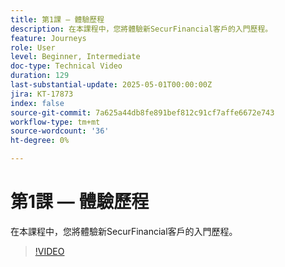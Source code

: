 ```yaml
---
title: 第1課 — 體驗歷程
description: 在本課程中，您將體驗新SecurFinancial客戶的入門歷程。
feature: Journeys
role: User
level: Beginner, Intermediate
doc-type: Technical Video
duration: 129
last-substantial-update: 2025-05-01T00:00:00Z
jira: KT-17873
index: false
source-git-commit: 7a625a44db8fe891bef812c91cf7affe6672e743
workflow-type: tm+mt
source-wordcount: '36'
ht-degree: 0%

---
```



# 第1課 — 體驗歷程

在本課程中，您將體驗新SecurFinancial客戶的入門歷程。

>[!VIDEO](https://video.tv.adobe.com/v/3457827/?learn=on&enablevpops)
